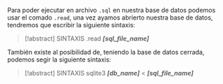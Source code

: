 Para poder ejecutar en archivo `.sql` en nuestra base de datos podemos usar el comado `.read`, una vez ayamos abrierto nuestra base de datos, tendremos que escribir la siguiente sintaxis:

>[!abstract] SINTAXIS
>.read ***\[sql_file_name\]***

También existe al posibilidad de, teniendo la base de datos cerrada, podemos segir la siguiente sintaxis:

>[!abstract] SINTAXIS
>sqlite3 ***\[db_name\]*** < ***\[sql_file_name\]***

